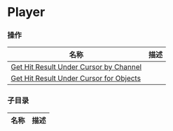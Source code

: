 # Player


### 操作  

| 名称 | 描述 |
|--|--|
|[Get Hit Result Under Cursor by Channel](./get-hit-result-under-cursor-by-channel.md)|  |
|[Get Hit Result Under Cursor for Objects](./get-hit-result-under-cursor-for-objects.md)|  |


### 子目录
| 名称 | 描述 |
|--|--|